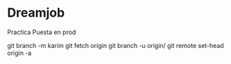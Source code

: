 # Dreamjob
Practica Puesta en prod

git branch -m karim <BRANCH>
git fetch origin
git branch -u origin/<BRANCH> <BRANCH>
git remote set-head origin -a
